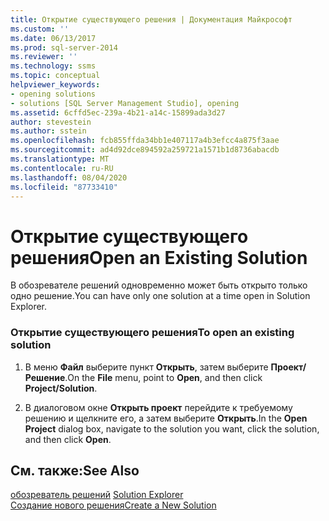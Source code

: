 ```yaml
---
title: Открытие существующего решения | Документация Майкрософт
ms.custom: ''
ms.date: 06/13/2017
ms.prod: sql-server-2014
ms.reviewer: ''
ms.technology: ssms
ms.topic: conceptual
helpviewer_keywords:
- opening solutions
- solutions [SQL Server Management Studio], opening
ms.assetid: 6cffd5ec-239a-4b21-a14c-15899ada3d27
author: stevestein
ms.author: sstein
ms.openlocfilehash: fcb855ffda34bb1e407117a4b3efcc4a875f3aae
ms.sourcegitcommit: ad4d92dce894592a259721a1571b1d8736abacdb
ms.translationtype: MT
ms.contentlocale: ru-RU
ms.lasthandoff: 08/04/2020
ms.locfileid: "87733410"
---
```

# <a name="open-an-existing-solution"></a><span data-ttu-id="498b8-102">Открытие существующего решения</span><span class="sxs-lookup"><span data-stu-id="498b8-102">Open an Existing Solution</span></span>
  <span data-ttu-id="498b8-103">В обозревателе решений одновременно может быть открыто только одно решение.</span><span class="sxs-lookup"><span data-stu-id="498b8-103">You can have only one solution at a time open in Solution Explorer.</span></span>  
  
### <a name="to-open-an-existing-solution"></a><span data-ttu-id="498b8-104">Открытие существующего решения</span><span class="sxs-lookup"><span data-stu-id="498b8-104">To open an existing solution</span></span>  
  
1.  <span data-ttu-id="498b8-105">В меню **Файл** выберите пункт **Открыть**, затем выберите **Проект/Решение**.</span><span class="sxs-lookup"><span data-stu-id="498b8-105">On the **File** menu, point to **Open**, and then click **Project/Solution**.</span></span>  
  
2.  <span data-ttu-id="498b8-106">В диалоговом окне **Открыть проект** перейдите к требуемому решению и щелкните его, а затем выберите **Открыть**.</span><span class="sxs-lookup"><span data-stu-id="498b8-106">In the **Open Project** dialog box, navigate to the solution you want, click the solution, and then click **Open**.</span></span>  
  
## <a name="see-also"></a><span data-ttu-id="498b8-107">См. также:</span><span class="sxs-lookup"><span data-stu-id="498b8-107">See Also</span></span>  
 <span data-ttu-id="498b8-108">[обозреватель решений](solution-explorer.md) </span><span class="sxs-lookup"><span data-stu-id="498b8-108">[Solution Explorer](solution-explorer.md) </span></span>  
 [<span data-ttu-id="498b8-109">Создание нового решения</span><span class="sxs-lookup"><span data-stu-id="498b8-109">Create a New Solution</span></span>](create-a-new-solution.md)  
  
  

